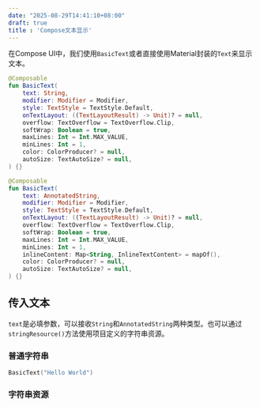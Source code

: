 ```yaml
---
date: "2025-08-29T14:41:10+08:00"
draft: true
title : 'Compose文本显示'
---
```

在Compose UI中，我们使用`BasicText`或者直接使用Material封装的`Text`来显示文本。

```kotlin
@Composable
fun BasicText(
    text: String,
    modifier: Modifier = Modifier,
    style: TextStyle = TextStyle.Default,
    onTextLayout: ((TextLayoutResult) -> Unit)? = null,
    overflow: TextOverflow = TextOverflow.Clip,
    softWrap: Boolean = true,
    maxLines: Int = Int.MAX_VALUE,
    minLines: Int = 1,
    color: ColorProducer? = null,
    autoSize: TextAutoSize? = null,
) {}

@Composable
fun BasicText(
    text: AnnotatedString,
    modifier: Modifier = Modifier,
    style: TextStyle = TextStyle.Default,
    onTextLayout: ((TextLayoutResult) -> Unit)? = null,
    overflow: TextOverflow = TextOverflow.Clip,
    softWrap: Boolean = true,
    maxLines: Int = Int.MAX_VALUE,
    minLines: Int = 1,
    inlineContent: Map<String, InlineTextContent> = mapOf(),
    color: ColorProducer? = null,
    autoSize: TextAutoSize? = null,
) {}
```

## 传入文本

`text`是必填参数，可以接收`String`和`AnnotatedString`两种类型。也可以通过`stringResource()`方法使用项目定义的字符串资源。

### 普通字符串

```kotlin
BasicText("Hello World")
```

### 字符串资源

